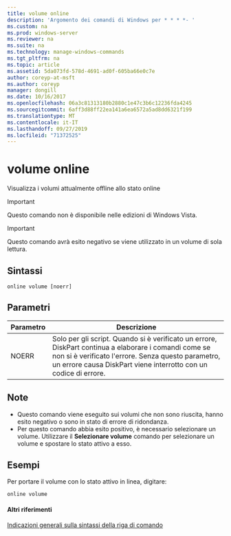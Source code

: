 ```yaml
---
title: volume online
description: 'Argomento dei comandi di Windows per * * * *- '
ms.custom: na
ms.prod: windows-server
ms.reviewer: na
ms.suite: na
ms.technology: manage-windows-commands
ms.tgt_pltfrm: na
ms.topic: article
ms.assetid: 5da073fd-578d-4691-ad0f-605ba66e0c7e
author: coreyp-at-msft
ms.author: coreyp
manager: dongill
ms.date: 10/16/2017
ms.openlocfilehash: 06a3c81313180b2880c1e47c3b6c12236fda4245
ms.sourcegitcommit: 6aff3d88ff22ea141a6ea6572a5ad8dd6321f199
ms.translationtype: MT
ms.contentlocale: it-IT
ms.lasthandoff: 09/27/2019
ms.locfileid: "71372525"
---
```

# <a name="online-volume"></a>volume online



Visualizza i volumi attualmente offline allo stato online

> [!IMPORTANT]
> Questo comando non è disponibile nelle edizioni di Windows Vista.

> [!IMPORTANT]
> Questo comando avrà esito negativo se viene utilizzato in un volume di sola lettura.

## <a name="syntax"></a>Sintassi

```
online volume [noerr]
```

## <a name="parameters"></a>Parametri

|Parametro|Descrizione|
|---------|-----------|
|NOERR|Solo per gli script. Quando si è verificato un errore, DiskPart continua a elaborare i comandi come se non si è verificato l'errore. Senza questo parametro, un errore causa DiskPart viene interrotto con un codice di errore.|

## <a name="remarks"></a>Note

-   Questo comando viene eseguito sui volumi che non sono riuscita, hanno esito negativo o sono in stato di errore di ridondanza.
-   Per questo comando abbia esito positivo, è necessario selezionare un volume. Utilizzare il **Selezionare volume** comando per selezionare un volume e spostare lo stato attivo a esso.

## <a name="BKMK_examples"></a>Esempi

Per portare il volume con lo stato attivo in linea, digitare:
```
online volume
```

#### <a name="additional-references"></a>Altri riferimenti

[Indicazioni generali sulla sintassi della riga di comando](command-line-syntax-key.md)

